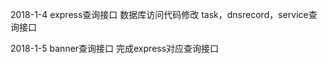 2018-1-4
    express查询接口
    数据库访问代码修改
    task，dnsrecord，service查询接口
    
2018-1-5
    banner查询接口
    完成express对应查询接口